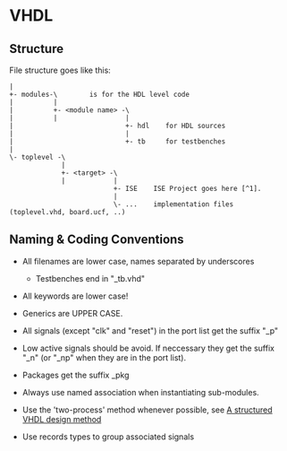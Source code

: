 
VHDL
====

Structure
---------

File structure goes like this:

    |
    +- modules-\        is for the HDL level code 
    |          |
    |          +- <module name> -\
    |          |                 |
    |                            +- hdl    for HDL sources 
    |                            |
    |                            +- tb     for testbenches
    |
    \- toplevel -\
                 |
                 +- <target> -\
                 |            |
                              +- ISE    ISE Project goes here [^1].
                              |
                              \- ...    implementation files (toplevel.vhd, board.ucf, ..)

[^1]: Only the files really needed like *.xise or *.ise


Naming & Coding Conventions
---------------------------

- All filenames are lower case, names separated by underscores
  - Testbenches end in "_tb.vhd"

- All keywords are lower case!
- Generics are UPPER CASE.

- All signals (except "clk" and "reset") in the port list get the suffix "_p"
- Low active signals should be avoid. If neccessary they get the suffix "_n"
  (or "_np" when they are in the port list).
- Packages get the suffix _pkg

- Always use named association when instantiating sub-modules.

- Use the 'two-process' method whenever possible, see [A structured VHDL design method][two-process]
- Use records types to group associated signals

[two-process]: www.gaisler.com/doc/vhdl2proc.pdf
